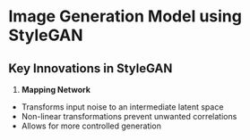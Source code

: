 # Image Generation Model using StyleGAN

## Key Innovations in StyleGAN

1. **Mapping Network**

 - Transforms input noise to an intermediate latent space
 - Non-linear transformations prevent unwanted correlations
 - Allows for more controlled generation